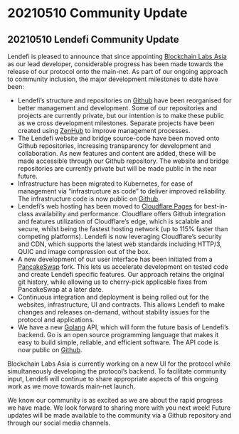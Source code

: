 # 20210510 Community Update

## **20210510 Lendefi Community Update**

Lendefi is pleased to announce that since appointing [Blockchain Labs Asia](https://www.blabs.asia) as our lead developer, considerable progress has been made towards the release of our protocol onto the main-net. As part of our ongoing approach to community inclusion, the major development milestones to date have been:

* Lendefi’s structure and repositories on [Github](https://github.com/lendefi) have been reorganised for better management and development. Some of our repositories and projects are currently private, but our intention is to make these public as we cross development milestones. Separate projects have been created using [ZenHub](https://www.zenhub.com/) to improve management processes. 
* The Lendefi website and bridge source-code have been moved onto Github repositories, increasing transparency for development and collaboration. As new features and content are added, these will be made accessible through our Github repository. The website and bridge repositories are currently private but will be made public in the near future. 
* Infrastructure has been migrated to Kubernetes, for ease of management via “infrastructure as code” to deliver improved reliability. The infrastructure code is now public on [Github](https://github.com/lendefi/deployment). 
* Lendefi’s web hosting has been moved to [Cloudflare Pages](https://pages.cloudflare.com/) for best-in-class availability and performance. Cloudflare offers Github integration and features utilization of Cloudflare’s edge, which is scalable and secure, whilst being the fastest hosting network \(up to 115% faster than competing platforms\). Lendefi is now leveraging Cloudflare’s security and CDN, which supports the latest web standards including HTTP/3, QUIC and image compression out of the box. 
* A new development of our user interface has been initiated from a [PancakeSwap](https://pancakeswap.finance/) fork. This lets us accelerate development on tested code and create Lendefi specific features. Our approach retains the original git history, while allowing us to cherry-pick applicable fixes from PancakeSwap at a later date. 
* Continuous integration and deployment is being rolled out for the websites, infrastructure, UI and contracts. This allows Lendefi to make changes and releases on-demand, without stability issues for the protocol and applications. 
* We have a new [Golang](https://golang.org/) API, which will form the future basis of Lendefi’s backend. Go is an open source programming language that makes it easy to build simple, reliable, and efficient software. The API code is now public on [Github](https://github.com/lendefi/api).

Blockchain Labs Asia is currently working on a new UI for the protocol while simultaneously developing the protocol’s backend. To facilitate community input, Lendefi will continue to share appropriate aspects of this ongoing work as we move towards main-net launch.

We know our community is as excited as we are about the rapid progress we have made. We look forward to sharing more with you next week! Future updates will be made available to the community via a Github repository and through our social media channels.

